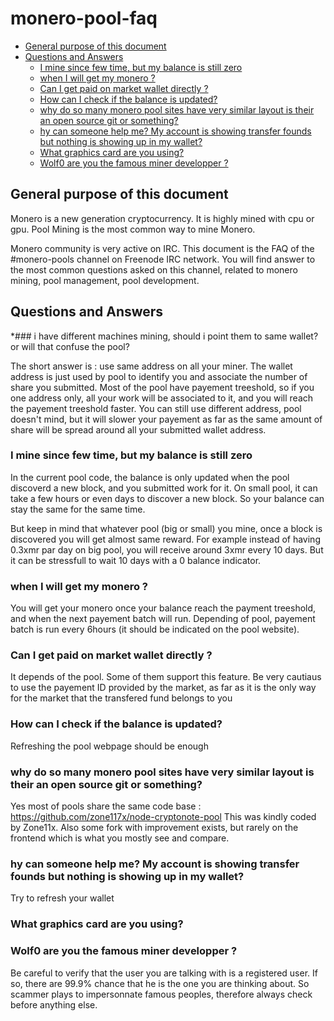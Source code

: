 # monero-pool-faq
<!-- vim-markdown-toc GFM -->
* [General purpose of this document](#general-purpose-of-this-document)
* [Questions and Answers](#questions-and-answers)
    * [I mine since few time, but my balance is still zero](#i-mine-since-few-time-but-my-balance-is-still-zero)
    * [when I will get my monero ?](#when-i-will-get-my-monero-)
    * [Can I get paid on market wallet directly ?](#can-i-get-paid-on-market-wallet-directly-)
    * [How can I check if the balance is updated?](#how-can-i-check-if-the-balance-is-updated)
    * [why do so many monero pool sites have very similar layout is their an open source git or something?](#why-do-so-many-monero-pool-sites-have-very-similar-layout-is-their-an-open-source-git-or-something)
    * [hy can someone help me? My account is showing transfer founds but nothing is showing up in my wallet?](#hy-can-someone-help-me-my-account-is-showing-transfer-founds-but-nothing-is-showing-up-in-my-wallet)
    * [What graphics card are you using?](#what-graphics-card-are-you-using)
    * [Wolf0 are you the famous miner developper ?](#wolf0-are-you-the-famous-miner-developper-)

<!-- vim-markdown-toc -->


## General purpose of this document

Monero is a new generation cryptocurrency.
It is highly mined with cpu or gpu.
Pool Mining is the most common way to mine Monero.

Monero community is very active on IRC.
This document is the FAQ of the #monero-pools channel on Freenode IRC network.
You will find answer to the most common questions asked on this channel, related to monero mining, pool management, pool development.

## Questions and Answers

*### i have different machines mining, should i point them to same wallet? or will that confuse the pool?

The short answer is : use same address on all your miner. 
The wallet address is just used by pool to identify you and associate the number of share you submitted. 
Most of the pool have payement treeshold, so if you one address only, all your work will be associated to it, and you will reach the payement treeshold faster.
You can still use different address, pool doesn't mind, but it will slower your payement as far as the same amount of share will be spread around all your submitted wallet address. 

### I mine since few time, but my balance is still zero

In the current pool code, the balance is only updated when the pool discoverd a new block, and you submitted work for it. 
On small pool, it can take a few hours or even days to discover a new block. So your balance can stay the same for the same time. 

But keep in mind that whatever pool (big or small) you mine, once a block is discovered you will get almost same reward. 
For example instead of having 0.3xmr par day on big pool, you will receive around 3xmr every 10 days. 
But it can be stressfull to wait 10 days with a 0 balance indicator.

### when I will get my monero ?

You will get your monero once your balance reach the payment treeshold, and when the next payement batch will run. 
Depending of pool, payement batch is run every 6hours (it should be indicated on the pool website). 

### Can I get paid on market wallet directly ?

It depends of the pool. Some of them support this feature. 
Be very cautiaus to use the payement ID provided by the market, as far as it is the only way for the market that the transfered fund belongs to you

### How can I check if the balance is updated?

Refreshing the pool webpage should be enough

### why do so many monero pool sites have very similar layout is their an open source git or something?

Yes most of pools share the same code base : https://github.com/zone117x/node-cryptonote-pool
This was kindly coded by Zone11x. 
Also some fork with improvement exists, but rarely on the frontend which is what you mostly see and compare.

### hy can someone help me? My account is showing transfer founds but nothing is showing up in my wallet?

Try to refresh your wallet

### What graphics card are you using?

### Wolf0 are you the famous miner developper ?

Be careful to verify that the user you are talking with is a registered user. If so, there are 99.9% chance that he is the one you are thinking about. 
So scammer plays to impersonnate famous peoples, therefore always check before anything else. 

